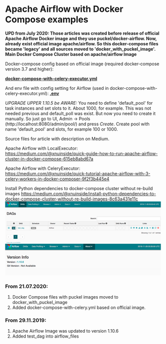 # Apache Airflow with Docker Compose examples
**UPD from July 2020: 
Those articles was created before release of official Apache Airflow Docker image and they use puckel/docker-airflow. 
Now, already exist official image apache/airflow. So this docker-compose files became 'legacy' 
and all sources moved to 'docker_with_puckel_image'.
Main Docker Compose Cluster based on  apache/airflow Image**

Docker-compose config based on official image (required docker-compose version 3.7 and higher):

**[docker-compose-with-celery-executor.yml](docker-compose-with-celery-executor.yml)**


And env file with config setting for Airflow (used in docker-compose-with-celery-executor.yml):
**[.env](.env)**

*UPGRADE UPPER 1.10.5 be AWARE:*
You need to define 'default_pool' for task instances and set slots to it. About 1000, for example. 
This was not needed previous and default_poll was exist. But now you need to create it manually. 
So just go to UI, Admin -> Pools (http://localhost:8080/admin/pool/) and press *Create*. 
Create pool with name 'default_pool' and slots, for example 100 or 1000. 

Source files for article with description on Medium.


Apache Airflow with LocalExecutor:  
    <https://medium.com/@xnuinside/quick-guide-how-to-run-apache-airflow-cluster-in-docker-compose-615eb8abd67a>
    
Apache Airflow with CeleryExecutor: 
    <https://medium.com/@xnuinside/quick-tutorial-apache-airflow-with-3-celery-workers-in-docker-composer-9f2f3b445e4>

Install Python dependencies to docker-compose cluster without re-build images
    <https://medium.com/@xnuinside/install-python-dependencies-to-docker-compose-cluster-without-re-build-images-8c63a431e11c>
![Main Apache Airflow UI](/docs/img/main.png?raw=true "Main Apache Airflow UI")
![Version](/docs/img/version.png?raw=true "Version Screen")

### From 21.07.2020:
1. Docker Compose files with puckel images moved to docker_with_puckel_image
2. Added docker-compose-with-celery.yml based on official image.

### From 29.11.2019:

1. Apache Airflow Image was updated to version 1.10.6
2. Added test_dag into airflow_files

